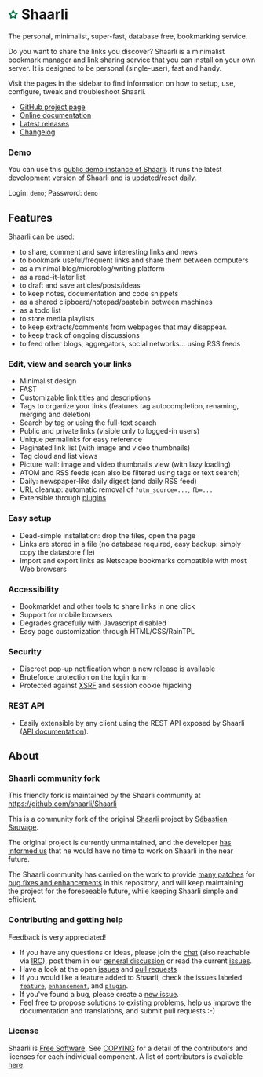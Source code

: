 # <img src="images/icon.png" width="20px" height="20px"> Shaarli

The personal, minimalist, super-fast, database free, bookmarking service.

Do you want to share the links you discover?
Shaarli is a minimalist bookmark manager and link sharing service that you can install on your own server.
It is designed to be personal (single-user), fast and handy.

<!-- TODO screenshots -->

Visit the pages in the sidebar to find information on how to setup, use, configure, tweak and troubleshoot Shaarli.


* [GitHub project page](https://github.com/shaarli/Shaarli)
* [Online documentation](https://shaarli.readthedocs.io/)
* [Latest releases](https://github.com/shaarli/Shaarli/releases)
* [Changelog](https://github.com/shaarli/Shaarli/blob/master/CHANGELOG.md)


### Demo

You can use this [public demo instance of Shaarli](https://demo.shaarli.org).
It runs the latest development version of Shaarli and is updated/reset daily.

Login: `demo`; Password: `demo`

## Features

Shaarli can be used:

- to share, comment and save interesting links and news
- to bookmark useful/frequent links and share them between computers
- as a minimal blog/microblog/writing platform
- as a read-it-later list
- to draft and save articles/posts/ideas
- to keep notes, documentation and code snippets
- as a shared clipboard/notepad/pastebin between machines
- as a todo list
- to store media playlists
- to keep extracts/comments from webpages that may disappear.
- to keep track of ongoing discussions
- to feed other blogs, aggregators, social networks... using RSS feeds

### Edit, view and search your links

- Minimalist design
- FAST
- Customizable link titles and descriptions
- Tags to organize your links (features tag autocompletion, renaming, merging and deletion)
- Search by tag or using the full-text search
- Public and private links (visible only to logged-in users)
- Unique permalinks for easy reference
- Paginated link list (with image and video thumbnails)
- Tag cloud and list views
- Picture wall: image and video thumbnails view (with lazy loading)
- ATOM and RSS feeds (can also be filtered using tags or text search)
- Daily: newspaper-like daily digest (and daily RSS feed)
- URL cleanup: automatic removal of `?utm_source=...`, `fb=...`
- Extensible through [plugins](https://shaarli.readthedocs.io/en/master/Plugins/#plugin-usage)

### Easy setup

- Dead-simple installation: drop the files, open the page
- Links are stored in a file (no database required, easy backup: simply copy the datastore file)
- Import and export links as Netscape bookmarks compatible with most Web browsers

### Accessibility

- Bookmarklet and other tools to share links in one click
- Support for mobile browsers
- Degrades gracefully with Javascript disabled
- Easy page customization through HTML/CSS/RainTPL

### Security

- Discreet pop-up notification when a new release is available
- Bruteforce protection on the login form
- Protected against [XSRF](http://en.wikipedia.org/wiki/Cross-site_request_forgery) and session cookie hijacking

<!-- TODO Limitations -->

### REST API

- Easily extensible by any client using the REST API exposed by Shaarli ([API documentation](http://shaarli.github.io/api-documentation/)).

## About

### Shaarli community fork

This friendly fork is maintained by the Shaarli community at <https://github.com/shaarli/Shaarli>

This is a community fork of the original [Shaarli](https://github.com/sebsauvage/Shaarli/) project by [Sébastien Sauvage](http://sebsauvage.net/).

The original project is currently unmaintained, and the developer [has informed us](https://github.com/sebsauvage/Shaarli/issues/191) that he would have no time to work on Shaarli in the near future.

The Shaarli community has carried on the work to provide [many
patches](https://github.com/shaarli/Shaarli/compare/sebsauvage:master...master) for
[bug fixes and enhancements](https://github.com/shaarli/Shaarli/issues?q=is%3Aclosed+)
in this repository, and will keep maintaining the project for the foreseeable
future, while keeping Shaarli simple and efficient.


### Contributing and getting help

Feedback is very appreciated!

- If you have any questions or ideas, please join the [chat](https://gitter.im/shaarli/Shaarli) (also reachable via [IRC](https://irc.gitter.im/)), post them in our [general discussion](https://github.com/shaarli/Shaarli/issues/308) or read the current [issues](https://github.com/shaarli/Shaarli/issues).
- Have a look at the open [issues](https://github.com/shaarli/Shaarli/issues) and [pull requests](https://github.com/shaarli/Shaarli/pulls)
- If you would like a feature added to Shaarli, check the issues labeled [`feature`](https://github.com/shaarli/Shaarli/labels/feature), [`enhancement`](https://github.com/shaarli/Shaarli/labels/enhancement), and [`plugin`](https://github.com/shaarli/Shaarli/labels/plugin).
- If you've found a bug, please create a [new issue](https://github.com/shaarli/Shaarli/issues/new).
- Feel free to propose solutions to existing problems, help us improve the documentation and translations, and submit pull requests :-)


### License

Shaarli is [Free Software](http://en.wikipedia.org/wiki/Free_software). See
[COPYING](https://github.com/shaarli/Shaarli/blob/master/COPYING) for a detail
of the contributors and licenses for each individual component. A list of
contributors is available
[here](https://github.com/shaarli/Shaarli/blob/master/AUTHORS).

